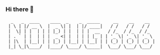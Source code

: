 ### Hi there 👋
```
  _   _  ____    ____  _    _  _____     __    __    __  
 | \ | |/ __ \  |  _ \| |  | |/ ____|   / /   / /   / /  
 |  \| | |  | | | |_) | |  | | |  __   / /_  / /_  / /_  
 | . ` | |  | | |  _ <| |  | | | |_ | | '_ \| '_ \| '_ \ 
 | |\  | |__| | | |_) | |__| | |__| | | (_) | (_) | (_) |
 |_| \_|\____/  |____/ \____/ \_____|  \___/ \___/ \___/ 
                                                                                                                
```
<!--
**ZjBlog/ZjBlog** is a ✨ _special_ ✨ repository because its `README.md` (this file) appears on your GitHub profile.

Here are some ideas to get you started:

- 🔭 I’m currently working on ...
- 🌱 I’m currently learning ...
- 👯 I’m looking to collaborate on ...
- 🤔 I’m looking for help with ...
- 💬 Ask me about ...
- 📫 How to reach me: ...
- 😄 Pronouns: ...
- ⚡ Fun fact: ...
-->

